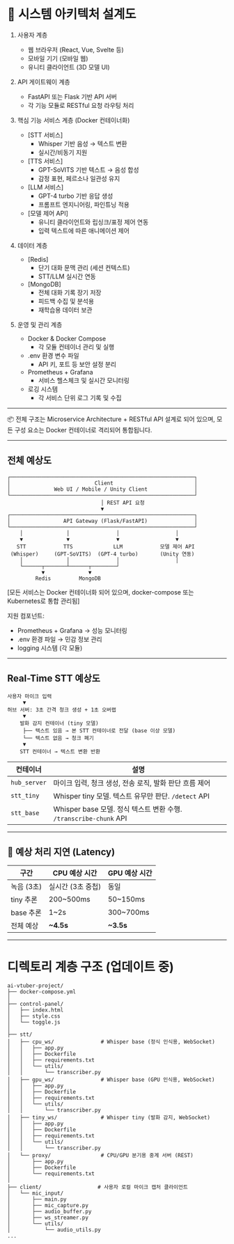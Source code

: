 # 📐 시스템 아키텍처 설계도

1. 사용자 계층
   - 웹 브라우저 (React, Vue, Svelte 등)
   - 모바일 기기 (모바일 웹)
   - 유니티 클라이언트 (3D 모델 UI)

2. API 게이트웨이 계층
   - FastAPI 또는 Flask 기반 API 서버
   - 각 기능 모듈로 RESTful 요청 라우팅 처리

3. 핵심 기능 서비스 계층 (Docker 컨테이너화)
   - [STT 서비스]
     - Whisper 기반 음성 → 텍스트 변환
     - 실시간/비동기 지원
   - [TTS 서비스]
     - GPT-SoVITS 기반 텍스트 → 음성 합성
     - 감정 표현, 페르소나 일관성 유지
   - [LLM 서비스]
     - GPT-4 turbo 기반 응답 생성
     - 프롬프트 엔지니어링, 파인튜닝 적용
   - [모델 제어 API]
     - 유니티 클라이언트와 립싱크/표정 제어 연동
     - 입력 텍스트에 따른 애니메이션 제어

4. 데이터 계층
   - [Redis]
     - 단기 대화 문맥 관리 (세션 컨텍스트)
     - STT/LLM 실시간 연동
   - [MongoDB]
     - 전체 대화 기록 장기 저장
     - 피드백 수집 및 분석용
     - 재학습용 데이터 보관

5. 운영 및 관리 계층
   - Docker & Docker Compose
     - 각 모듈 컨테이너 관리 및 실행
   - .env 환경 변수 파일
     - API 키, 포트 등 보안 설정 분리
   - Prometheus + Grafana
     - 서비스 헬스체크 및 실시간 모니터링
   - 로깅 시스템
     - 각 서비스 단위 로그 기록 및 수집

---

📦 전체 구조는 Microservice Architecture + RESTful API 설계로 되어 있으며,
모든 구성 요소는 Docker 컨테이너로 격리되어 통합됩니다.


---

## 전체 예상도
```
┌───────────────────────────────────────────────────────────┐
│                           Client                          │
│              Web UI / Mobile / Unity Client               │
└───────────────────────────────────────────────────────────┘
                              │ REST API 요청
                              ▼
┌───────────────────────────────────────────────────────────┐
│                 API Gateway (Flask/FastAPI)               │
└───────────────────────────────────────────────────────────┘
    │              │               │                  │
    ▼              ▼               ▼                  ▼
   STT            TTS             LLM            모델 제어 API
 (Whisper)     (GPT-SoVITS)  (GPT-4 turbo)       (Unity 연동)
    │              │               │                  │
    └──────┬───────┴──────┬────────┘
           ▼              ▼
         Redis         MongoDB
```

[모든 서비스는 Docker 컨테이너화 되어 있으며, docker-compose 또는 Kubernetes로 통합 관리됨]

지원 컴포넌트:
- Prometheus + Grafana → 성능 모니터링
- .env 환경 파일 → 민감 정보 관리
- logging 시스템 (각 모듈)


---

## Real-Time STT 예상도
```
사용자 마이크 입력
     ▼
허브 서버: 3초 간격 청크 생성 + 1초 오버랩
     ▼
    발화 감지 컨테이너 (tiny 모델)
     ├── 텍스트 있음 → 본 STT 컨테이너로 전달 (base 이상 모델)
     └── 텍스트 없음 → 청크 폐기
     ▼
    STT 컨테이너 → 텍스트 변환 반환
```

| 컨테이너       | 설명 |
|----------------|------|
| `hub_server`   | 마이크 입력, 청크 생성, 전송 로직, 발화 판단 흐름 제어 |
| `stt_tiny`     | Whisper tiny 모델. 텍스트 유무만 판단. `/detect` API |
| `stt_base`     | Whisper base 모델. 정식 텍스트 변환 수행. `/transcribe-chunk` API |

---

## 🚀 예상 처리 지연 (Latency)

| 구간 | CPU 예상 시간 | GPU 예상 시간 |
|------|----------------|----------------|
| 녹음 (3초) | 실시간 (3초 중첩) | 동일 |
| tiny 추론 | 200~500ms | 50~150ms |
| base 추론 | 1~2s | 300~700ms |
| 전체 예상 | **~4.5s** | **~3.5s** |

---

# 디렉토리 계층 구조 (업데이트 중)

```
ai-vtuber-project/
├── docker-compose.yml
│
├── control-panel/
│   ├── index.html
│   ├── style.css
│   └── toggle.js
│
├── stt/
│   ├── cpu_ws/               # Whisper base (정식 인식용, WebSocket)
│   │   ├── app.py
│   │   ├── Dockerfile
│   │   ├── requirements.txt
│   │   └── utils/
│   │       └── transcriber.py
│   ├── gpu_ws/               # Whisper base (GPU 인식용, WebSocket)
│   │   ├── app.py
│   │   ├── Dockerfile
│   │   ├── requirements.txt
│   │   └── utils/
│   │       └── transcriber.py
│   ├── tiny_ws/              # Whisper tiny (발화 감지, WebSocket)
│   │   ├── app.py
│   │   ├── Dockerfile
│   │   ├── requirements.txt
│   │   └── utils/
│   │       └── transcriber.py
│   └── proxy/                # CPU/GPU 분기용 중계 서버 (REST)
│       ├── app.py
│       ├── Dockerfile
│       └── requirements.txt
│
├── client/                  # 사용자 로컬 마이크 캡처 클라이언트
│   └── mic_input/
│       ├── main.py
│       ├── mic_capture.py
│       ├── audio_buffer.py
│       ├── ws_streamer.py
│       └── utils/
│           └── audio_utils.py
...

```
